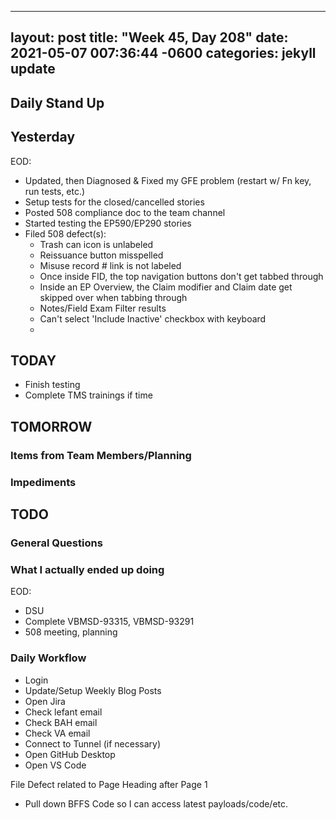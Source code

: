
---
layout: post
title:  "Week 45, Day 208"
date:   2021-05-07 007:36:44 -0600
categories: jekyll update
---

## Daily Stand Up
## Yesterday
EOD:
* Updated, then Diagnosed & Fixed my GFE problem (restart w/ Fn key, run tests, etc.)
* Setup tests for the closed/cancelled stories
* Posted 508 compliance doc to the team channel
* Started testing the EP590/EP290 stories
* Filed 508 defect(s):
  * Trash can icon is unlabeled
  * Reissuance button misspelled
  * Misuse record # link is not labeled
  * Once inside FID, the top navigation buttons don't get tabbed through
  * Inside an EP Overview, the Claim modifier and Claim date get skipped over when tabbing through
  * Notes/Field Exam Filter results
  * Can't select 'Include Inactive' checkbox with keyboard
  * 

## TODAY
* Finish testing
* Complete TMS trainings if time 
## TOMORROW

### Items from Team Members/Planning

### Impediments

## TODO

### General Questions  

### What I actually ended up doing
EOD:
* DSU
* Complete VBMSD-93315, VBMSD-93291
* 508 meeting, planning

### Daily Workflow
* Login
* Update/Setup Weekly Blog Posts
* Open Jira
* Check lefant email
* Check BAH email
* Check VA email
* Connect to Tunnel (if necessary)
* Open GitHub Desktop
* Open VS Code

File Defect related to Page Heading after Page 1
* Pull down BFFS Code so I can access latest payloads/code/etc.